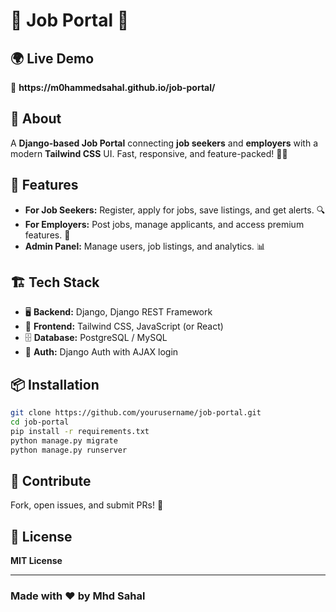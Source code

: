 # 🌟 Job Portal 🚀

&#x20;

## 🌍 Live Demo

🔗 **https\://m0hammedsahal.github.io/job-portal/**

## 🎯 About

A **Django-based Job Portal** connecting **job seekers** and **employers** with a modern **Tailwind CSS** UI. Fast, responsive, and feature-packed! 🎨✨

## 🚀 Features

- **For Job Seekers:** Register, apply for jobs, save listings, and get alerts. 🔍
- **For Employers:** Post jobs, manage applicants, and access premium features. 💼
- **Admin Panel:** Manage users, job listings, and analytics. 📊

## 🏗️ Tech Stack

- 🖥 **Backend:** Django, Django REST Framework
- 🎨 **Frontend:** Tailwind CSS, JavaScript (or React)
- 🗄 **Database:** PostgreSQL / MySQL
- 🔐 **Auth:** Django Auth with AJAX login

## 📦 Installation

```bash
git clone https://github.com/yourusername/job-portal.git
cd job-portal
pip install -r requirements.txt
python manage.py migrate
python manage.py runserver
```

## 🤝 Contribute

Fork, open issues, and submit PRs! 🚀

## 📜 License

**MIT License**

---

### Made with ❤️ by Mhd Sahal

